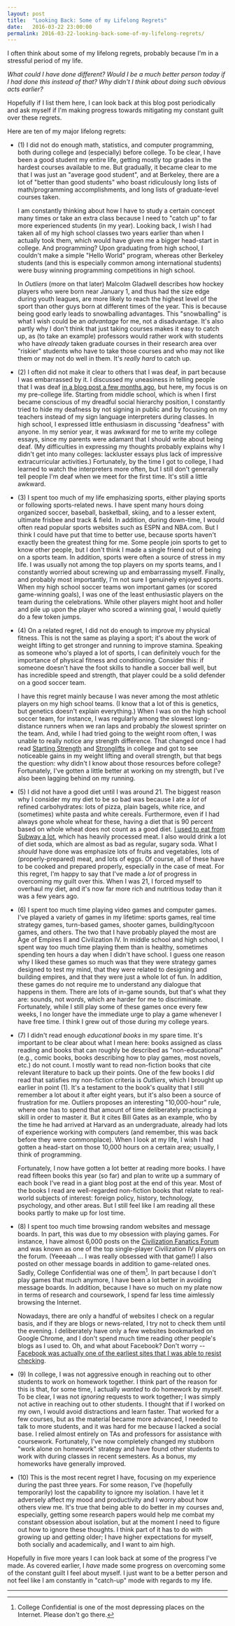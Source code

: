 ```yaml
---
layout: post
title:  "Looking Back: Some of my Lifelong Regrets"
date:   2016-03-22 23:00:00
permalink: 2016-03-22-looking-back-some-of-my-lifelong-regrets/
---
```


I often think about some of my lifelong regrets, probably because I'm in a stressful period of my
life. 

*What could I have done different? Would I be a much better person today if I had done this instead
of that? Why didn't I think about doing such obvious acts earlier?*

Hopefully if I list them here, I can look back at this blog post periodically and ask myself if I'm
making progress towards mitigating my constant guilt over these regrets.

Here are ten of my major lifelong regrets:

- (1) I did not do enough math, statistics, and computer programming, both during college and
  (especially) before college. To be clear, I have been a good student my entire life, getting
  mostly top grades in the hardest courses available to me. But gradually, it became clear to me
  that I was just an "average good student", and at Berkeley, there are a lot of "better than good
  students" who boast ridiculously long lists of math/programming accomplishments, and long lists of
  graduate-level courses taken.

  I am constantly thinking about how I have to study a certain concept many times or take an extra
  class because I need to "catch up" to far more experienced students (in my year). Looking back, I
  wish I had taken all of my high school classes two years earlier than when I actually took them,
  which would have given me a bigger head-start in college. And programming?  Upon graduating from
  high school, I couldn't make a simple "Hello World" program, whereas other Berkeley students (and
  this is especially common among international students) were busy winning programming competitions
  in high school.  
  
  In *Outliers* (more on that later) Malcolm Gladwell describes how hockey players who were born
  near January 1, and thus had the size edge during youth leagues, are more likely to reach the
  highest level of the sport than other guys born at different times of the year. This is because
  being good early leads to snowballing advantages.  This "snowballing" is what I wish could be an
  *advantage* for me, not a disadvantage. It's also partly why I don't think that just taking
  courses makes it easy to catch up, as (to take an example) professors would rather work with
  students who have *already* taken graduate courses in their research area over "riskier" students
  who have to take those courses and who may not like them or may not do well in them. It's *really
  hard* to catch up.

- (2) I often did not make it clear to others that I was deaf, in part because I was embarrassed by
  it.  I discussed my uneasiness in telling people that I was deaf [in a blog post a few months
  ago][2], but here, my focus is on my pre-college life.  Starting from middle school, which is when
  I first became conscious of my dreadful social hierarchy position, I constantly tried to hide my
  deafness by not signing in public and by focusing on my teachers instead of my sign language
  interpreters during classes. In high school, I expressed little enthusiasm in discussing
  "deafness" with anyone. In my senior year, it was awkward for me to write my college essays, since
  my parents were adamant that I should write about being deaf. (My difficulties in expressing my
  thoughts probably explains why I didn't get into many colleges: lackluster essays plus lack of
  impressive extracurricular activities.)  Fortunately, by the time I got to college, I had learned
  to watch the interpreters more often, but I still don't generally tell people I'm deaf when we
  meet for the first time. It's still a little awkward.

- (3) I spent too much of my life emphasizing sports, either playing sports or following
  sports-related news.  I have spent many hours doing organized soccer, baseball, basketball,
  skiing, and to a lesser extent, ultimate frisbee and track & field. In addition, during down-time,
  I would often read popular sports websites such as ESPN and NBA.com. But I think I could have put
  that time to better use, because sports haven't exactly been the greatest thing for me. Some
  people join sports to get to know other people, but I don't think I made a single friend out of
  being on a sports team. In addition, sports were often a source of stress in my life. I was
  usually not among the top players on my sports teams, and I constantly worried about screwing up
  and embarrassing myself.  Finally, and probably most importantly, I'm not sure I genuinely enjoyed
  sports.  When my high school soccer teams won important games (or scored game-winning goals), I
  was one of the least enthusiastic players on the team during the celebrations. While other players
  might hoot and holler and pile up upon the player who scored a winning goal, I would quietly do a
  few token jumps.
  
- (4) On a related regret, I did not do enough to improve my physical fitness. This is not the same
  as playing a sport; it's about the work of weight lifting to get stronger and running to improve
  stamina. Speaking as someone who's played a lot of sports, I can definitely vouch for the
  importance of physical fitness and conditioning. Consider this: if someone doesn't have the foot
  skills to handle a soccer ball well, but has incredible speed and strength, that player could be a
  solid defender on a good soccer team.
  
  I have this regret mainly because I was never among the most athletic players on my high school
  teams. (I know that a lot of this is genetics, but genetics doesn't explain everything.) When I
  was on the high school soccer team, for instance, I was regularly among the slowest long-distance
  runners when we ran laps and probably *the* slowest sprinter on the team. And, while I had tried
  going to the weight room often, I was unable to really notice any strength difference.  That
  changed once I had read [Starting Strength][5] and [Stronglifts][6] in college and got to see
  noticeable gains in my weight lifting and overall strength, but that begs the question: why didn't
  I know about those resources before college? Fortunately, I've gotten a little better at working
  on my strength, but I've also been lagging behind on my running.

- (5) I did not have a good diet until I was around 21. The biggest reason why I consider my my diet
  to be so bad was because I ate a *lot* of refined carbohydrates: lots of pizza, plain bagels,
  white rice, and (sometimes) white pasta and white cereals. Furthermore, even if I had always gone
  whole wheat for these, having a diet that is 90 percent based on whole wheat does not count as a
  good diet. [I used to eat from Subway a lot][4], which has heavily processed meat. I also would
  drink a lot of diet soda, which are almost as bad as regular, sugary soda.  What I *should* have
  done was emphasize lots of fruits and vegetables, lots of (properly-prepared) meat, and lots of
  eggs. Of course, all of these have to be cooked and prepared properly, especially in the case of
  meat. For this regret, I'm happy to say that I've made a *lot* of progress in overcoming my guilt
  over this. When I was 21, I forced myself to overhaul my diet, and it's now far more rich and
  nutritious today than it was a few years ago.

- (6) I spent too much time playing video games and computer games. I've played a variety of games
  in my lifetime: sports games, real time strategy games, turn-based games, shooter games,
  building/tycoon games, and others. The two that I have probably played the most are Age of Empires
  II and Civilization IV. In middle school and high school, I spent way too much time playing them
  than is healthy, sometimes spending ten hours a day when I didn't have school. I guess one reason
  why I liked these games so much was that they were strategy games designed to test my mind, that
  they were related to designing and building empires, and that they were just a whole lot of fun.
  In addition, these games do not require me to understand any dialogue that happens in them. There
  are lots of in-game sounds, but that's what they are: sounds, not *words*, which are harder for me
  to discriminate. Fortunately, while I still play some of these games once every few weeks, I no
  longer have the immediate urge to play a game whenever I have free time. I think I grew out of
  those during my college years.

- (7) I didn't read enough *educational books* in my spare time. It's important to be clear about
  what I mean here: books assigned as class reading and books that can roughly be described as
  "non-educational" (e.g., comic books, books describing how to play games, most novels, etc.) do
  not count. I mostly want to read non-fiction books that cite relevant literature to back up their
  points. One of the few books I *did* read that satisfies my non-fiction criteria is *Outliers*,
  which I brought up earlier in point (1). It's a testament to the book's quality that I still
  remember a lot about it after eight years, but it's also been a source of frustration for me.
  Outliers proposes an interesting "10,000-hour" rule, where one has to spend that amount of time
  deliberately practicing a skill in order to master it. But it cites Bill Gates as an example, who
  by the time he had arrived at Harvard as an undergraduate, already had lots of experience working
  with computers (and remember, this was back before they were commonplace). When I look at my life,
  I wish I had gotten a head-start on those 10,000 hours on a certain area; usually, I think of
  programming.

  Fortunately, I now have gotten a lot better at reading more books. I have read fifteen books this
  year (so far) and plan to write up a summary of each book I've read in a giant blog post at the
  end of this year. Most of the books I read are well-regarded non-fiction books that relate to
  real-world subjects of interest: foreign policy, history, technology, psychology, and other areas.
  But I still feel like I am reading all these books partly to make up for lost time.

- (8) I spent too much time browsing random websites and message boards. In part, this was due to my
  obsession with playing games. For instance, I have almost 6,000 posts on the [Civilization
  Fanatics Forum][3] and was known as one of the top single-player Civilization IV players on the
  forum. (Yeeeaah ...  I was really obsessed with that game!) I also posted on other message boards
  in addition to game-related ones. Sadly, College Confidential was one of them[^ugh].  In part
  because I don't play games that much anymore, I have been a lot better in avoiding message boards.
  In addition, because I have so much on my plate now in terms of research and coursework, I spend
  far less time aimlessly browsing the Internet.

  Nowadays, there are only a handful of websites I check on a regular basis, and if they are blogs
  or news-related, I try not to check them until the evening.  I deliberately have only a few
  websites bookmarked on Google Chrome, and I don't spend much time reading other people's blogs as
  I used to. Oh, and what about Facebook?  Don't worry -- [Facebook was actually one of the earliest
  sites that I was able to resist checking][1].

- (9) In college, I was not aggressive enough in reaching out to other students to work on homework
  together. I think part of the reason for this is that, for some time, I actually *wanted* to do
  homework by myself.  To be clear, I was not *ignoring* requests to work together; I was simply not
  active in reaching out to other students. I thought that if I worked on my own, I would avoid
  distractions and learn faster.  That worked for a few courses, but as the material became more
  advanced, I needed to talk to more students, and it was hard for me because I lacked a social
  base. I relied almost entirely on TAs and professors for assistance with coursework. Fortunately,
  I've now completely changed my stubborn "work alone on homework" strategy and have found other
  students to work with during classes in recent semesters.  As a bonus, my homeworks have generally
  improved.

- (10) This is the most recent regret I have, focusing on my experience during the past three years.
  For some reason, I've (hopefully temporarily) lost the capability to ignore my isolation. I have
  let it adversely affect my mood and productivity and I worry about how others view me. It's true
  that being able to do better in my courses and, especially, getting some research papers would
  help me combat my constant obsession about isolation, but at the moment I need to figure out how
  to ignore these thoughts. I think part of it has to do with growing up and getting older; I have
  higher expectations for myself, both socially and academically, and I want to aim high.

Hopefully in five more years I can look back at some of the progress I've made. As covered earlier,
I *have* made some progress on overcoming some of the constant guilt I feel about myself.  I just
want to be a better person and not feel like I am constantly in "catch-up" mode with regards to my
life.

***

[1]:http://danieltakeshi.github.io/2011/10/03/where-to-store-my-information-and-facebook/
[2]:http://danieltakeshi.github.io/2015-06-20-advocate-for-yourself/
[3]:http://www.civfanatics.com/
[4]:http://danieltakeshi.github.io/2013/06/22/is-subway-healthy/
[5]:http://startingstrength.com/
[6]:http://stronglifts.com/

[^ugh]:College Confidential is one of the most depressing places on the Internet. Please don't go
    there.

